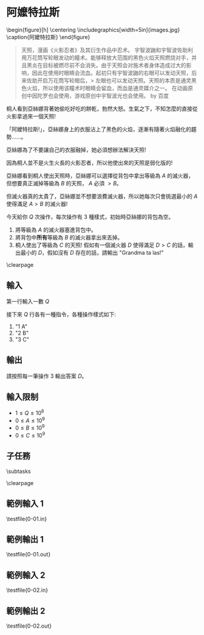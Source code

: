 # 阿嬤特拉斯

\begin{figure}[h]
\centering
\includegraphics[width=5in]{images.jpg}
\caption{阿嬤特拉斯}
\end{figure}

> 天照，漫画《火影忍者》及其衍生作品中忍术。
> 宇智波鼬和宇智波佐助利用万花筒写轮眼发动的瞳术。能够释放大范围的黑色火焰天照燃烧对手，并且黑炎在目标被燃尽前不会消失。由于天照会对施术者身体造成过大的影响，因此在使用时眼睛会流血。起初只有宇智波鼬的右眼可以发动天照，后来佐助开启万花筒写轮眼后，> 左眼也可以发动天照。天照的本质是通灵黑色火焰，所以使用该瞳术时眼睛会留血，而血是通灵媒介之一。
> 在动画原创中因陀罗也会使用，游戏原创中宇智波光也会使用。
> by 百度

桐人看到亞絲娜背著她偷吃好吃的餅乾，勃然大怒。生氣之下，不知怎麼的直接從火影拿過來一個天照!

「阿嬤特拉斯!」，亞絲娜身上的衣服沾上了黑色的火焰，逐漸有隨著火焰融化的趨勢……。

亞絲娜為了不要讓自己的衣服融掉，她必須想辦法解決天照!

因為桐人並不是火生火長的火影忍者，所以他使出來的天照是弱化版的!

亞絲娜看到桐人使出天照時，亞絲娜可以選擇從背包中拿出等級為 $A$ 的滅火器，但想要真正滅掉等級為 $B$ 的天照， $A$ 必須 $\gt B$。

但滅火器真的太貴了，亞絲娜並不想要浪費滅火器，所以她每次只會挑選最小的 $A$ 使得滿足 $A \gt B$ 的滅火器!

今天給你 $Q$ 次操作，每次操作有 $3$ 種樣式，初始時亞絲娜的背包為空。

1. 將等級為 $A$ 的滅火器塞進背包中。
2. 將背包中**所有**等級為 $B$ 的滅火器拿出來丟掉。
3. 桐人使出了等級為 $C$ 的天照! 假如有一個滅火器 $D$ 使得滿足 $D \gt C$ 的話，輸出最小的 $D$，假如沒有 $D$ 存在的話，請輸出 "Grandma ta las!"

\clearpage

## 輸入
第一行輸入一數 $Q$

接下來 $Q$ 行各有一種指令，各種操作樣式如下:

1. "1 A"
2. "2 B"
3. "3 C"

## 輸出
請按照每一筆操作 $3$ 輸出答案 $D$。

## 輸入限制
 - $1 \le Q \le 10^6$
 - $0 \le A \le 10^9$
 - $0 \le B \le 10^9$
 - $0 \le C \le 10^9$

## 子任務
\subtasks

\clearpage

## 範例輸入 1
\testfile{0-01.in}

## 範例輸出 1
\testfile{0-01.out}

## 範例輸入 2
\testfile{0-02.in}

## 範例輸出 2
\testfile{0-02.out}
